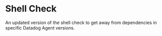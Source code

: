 # Shell Check

An updated version of the shell check to get away from dependencies in specific Datadog Agent versions.